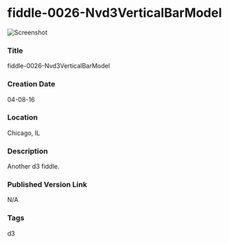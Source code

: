 fiddle-0026-Nvd3VerticalBarModel
======

![Screenshot](screenshot.png)


### Title

fiddle-0026-Nvd3VerticalBarModel


### Creation Date

04-08-16


### Location

Chicago, IL


### Description

Another d3 fiddle.


### Published Version Link

N/A


### Tags

d3
